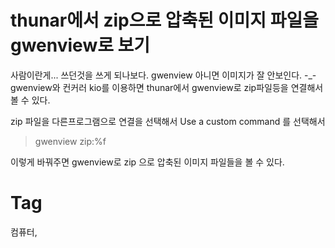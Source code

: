 thunar에서 zip으로 압축된 이미지 파일을 gwenview로 보기
================================================

사람이란게... 쓰던것을 쓰게 되나보다. gwenview 아니면 이미지가 잘 안보인다. -_-
gwenview와 컨커러 kio를 이용하면 thunar에서 gwenview로 zip파일등을 연결해서 볼 수 있다.

zip 파일을 다른프로그램으로 연결을 선택해서 Use a custom command 를 선택해서
> gwenview zip:%f

이렇게 바꿔주면 gwenview로 zip 으로 압축된 이미지 파일들을 볼 수 있다.

Tag
====
컴퓨터,
